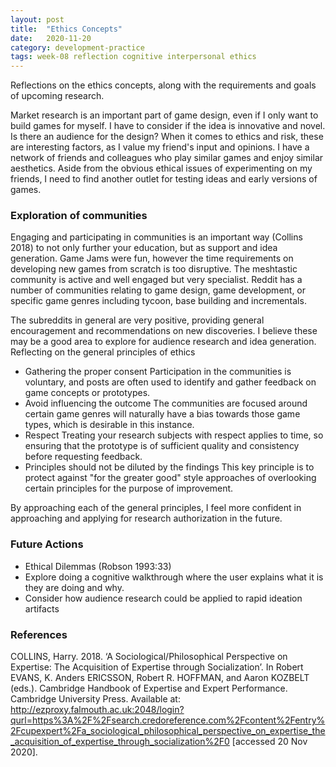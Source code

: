 ```yaml
---
layout: post
title:  "Ethics Concepts"
date:   2020-11-20
category: development-practice
tags: week-08 reflection cognitive interpersonal ethics
---
```


Reflections on the ethics concepts, along with the requirements and goals of upcoming research.

Market research is an important part of game design, even if I only want to build games for myself. I have to consider if the idea is innovative and novel. Is there an audience for the design? When it comes to ethics and risk, these are interesting factors, as I value my friend's input and opinions. I have a network of friends and colleagues who play similar games and enjoy similar aesthetics. Aside from the obvious ethical issues of experimenting on my friends, I need to find another outlet for testing ideas and early versions of games.

### Exploration of communities

Engaging and participating in communities is an important way (Collins 2018) to not only further your education, but as support and idea generation. Game Jams were fun, however the time requirements on developing new games from scratch is too disruptive. The meshtastic community is active and well engaged but very specialist. Reddit has a number of communities relating to game design, game development, or specific game genres including tycoon, base building and incrementals. 

The subreddits in general are very positive, providing general encouragement and recommendations on new discoveries. I believe these may be a good area to explore for audience research and idea generation. Reflecting on the general principles of ethics 

- Gathering the proper consent
  Participation in the communities is voluntary, and posts are often used to identify and gather feedback on game concepts or prototypes. 
- Avoid influencing the outcome
  The communities are focused around certain game genres will naturally have a bias towards those game types, which is desirable in this instance. 
- Respect
  Treating your research subjects with respect applies to time, so ensuring that the prototype is of sufficient quality and consistency before requesting feedback.
- Principles should not be diluted by the findings
  This key principle is to protect against "for the greater good" style approaches of overlooking certain principles for the purpose of improvement. 
  
By approaching each of the general principles, I feel more confident in approaching and applying for research authorization in the future. 

### Future Actions
- Ethical Dilemmas (Robson 1993:33)
- Explore doing a cognitive walkthrough where the user explains what it is they are doing and why.
- Consider how audience research could be applied to rapid ideation artifacts
  
### References
COLLINS, Harry. 2018. ‘A Sociological/Philosophical Perspective on Expertise: The Acquisition of Expertise through Socialization’. In Robert EVANS, K. Anders ERICSSON, Robert R. HOFFMAN, and Aaron KOZBELT (eds.). Cambridge Handbook of Expertise and Expert Performance. Cambridge University Press. Available at: http://ezproxy.falmouth.ac.uk:2048/login?qurl=https%3A%2F%2Fsearch.credoreference.com%2Fcontent%2Fentry%2Fcupexpert%2Fa_sociological_philosophical_perspective_on_expertise_the_acquisition_of_expertise_through_socialization%2F0 [accessed 20 Nov 2020].
